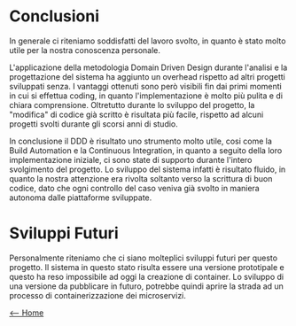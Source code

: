 # Conclusioni
In generale ci riteniamo soddisfatti del lavoro svolto, in quanto è stato molto utile per la nostra conoscenza personale.

L'applicazione della metodologia Domain Driven Design durante l'analisi e la progettazione del sistema ha aggiunto 
un overhead rispetto ad altri progetti sviluppati senza.
I vantaggi ottenuti sono però visibili fin dai primi momenti in cui si effettua coding, in quanto l'implementazione è 
molto più pulita e di chiara comprensione. Oltretutto durante lo sviluppo del progetto, la "modifica" di codice già scritto 
è risultata più facile, rispetto ad alcuni progetti svolti durante gli scorsi anni di studio.

In conclusione il DDD è risultato uno strumento molto utile, cosi come la Build Automation e la Continuous Integration,
in quanto a seguito della loro implementazione iniziale, ci sono state di supporto durante l'intero svolgimento del progetto.
Lo sviluppo del sistema infatti è risultato fluido, 
in quanto la nostra attenzione era rivolta soltanto verso la scrittura di buon codice, dato che ogni controllo del caso veniva già svolto in 
maniera autonoma dalle piattaforme sviluppate.

# Sviluppi Futuri
Personalmente riteniamo che ci siano molteplici sviluppi futuri per questo progetto.
Il sistema in questo stato risulta essere una versione prototipale e questo ha reso impossibile ad oggi la creazione di container. 
Lo sviluppo di una versione da pubblicare in futuro, potrebbe quindi aprire la strada ad un processo di containerizzazione dei microservizi.

[<-- Home](../README.md)